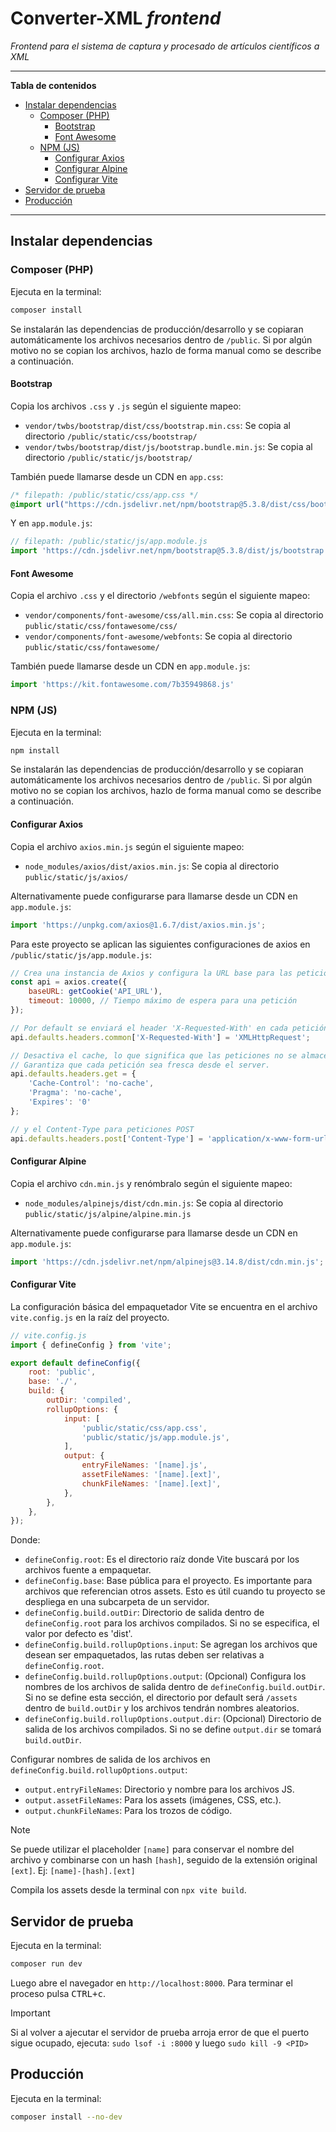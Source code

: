 # Converter-XML *frontend*

*Frontend para el sistema de captura y procesado de artículos científicos a XML*



---

**Tabla de contenidos**

- [Instalar dependencias](#instalar-dependencias)
  - [Composer (PHP)](#composer-(php))
    - [Bootstrap](#bootstrap)
    - [Font Awesome](#font-awesome)
  - [NPM (JS)](#npm-(js))
    - [Configurar Axios](#configurar-axios)
    - [Configurar Alpine](#configurar-alpine)
    - [Configurar Vite](#configurar-vite)
- [Servidor de prueba](#servidor-de-prueba)
- [Producción](#producción)

---

## Instalar dependencias

### Composer (PHP)

Ejecuta en la terminal:

```bash
composer install
```

Se instalarán las dependencias de producción/desarrollo y se copiaran automáticamente los archivos necesarios dentro de `/public`. Si por algún motivo no se copian los archivos, hazlo de forma manual como se describe a continuación.

#### Bootstrap

Copia los archivos `.css` y `.js` según el siguiente mapeo:

- `vendor/twbs/bootstrap/dist/css/bootstrap.min.css`: Se copia al directorio `/public/static/css/bootstrap/`
- `vendor/twbs/bootstrap/dist/js/bootstrap.bundle.min.js`: Se copia al directorio `/public/static/js/bootstrap/`

También puede llamarse desde un CDN en `app.css`:

```css
/* filepath: /public/static/css/app.css */
@import url("https://cdn.jsdelivr.net/npm/bootstrap@5.3.8/dist/css/bootstrap.min.css");
```

Y en `app.module.js`:

```javascript
// filepath: /public/static/js/app.module.js
import 'https://cdn.jsdelivr.net/npm/bootstrap@5.3.8/dist/js/bootstrap.bundle.min.js'
```

#### Font Awesome

Copia el archivo `.css` y el directorio `/webfonts` según el siguiente mapeo:

- `vendor/components/font-awesome/css/all.min.css`: Se copia al directorio `public/static/css/fontawesome/css/`
- `vendor/components/font-awesome/webfonts`: Se copia al directorio `public/static/css/fontawesome/`

También puede llamarse desde un CDN en `app.module.js`:

```javascript
import 'https://kit.fontawesome.com/7b35949868.js'
```

### NPM (JS)

Ejecuta en la terminal:

```bash
npm install
```

Se instalarán las dependencias de producción/desarrollo y se copiaran automáticamente los archivos necesarios dentro de `/public`. Si por algún motivo no se copian los archivos, hazlo de forma manual como se describe a continuación.

#### Configurar Axios

Copia el archivo `axios.min.js` según el siguiente mapeo:

- `node_modules/axios/dist/axios.min.js`: Se copia al directorio `public/static/js/axios/`

Alternativamente puede configurarse para llamarse desde un CDN en `app.module.js`:

```javascript
import 'https://unpkg.com/axios@1.6.7/dist/axios.min.js';
```

Para este proyecto se aplican las siguientes configuraciones de axios en `/public/static/js/app.module.js`:

```javascript
// Crea una instancia de Axios y configura la URL base para las peticiones a la API
const api = axios.create({
    baseURL: getCookie('API_URL'),
    timeout: 10000, // Tiempo máximo de espera para una petición
});

// Por default se enviará el header 'X-Requested-With' en cada petición 
api.defaults.headers.common['X-Requested-With'] = 'XMLHttpRequest';

// Desactiva el cache, lo que significa que las peticiones no se almacenarán en caché. 
// Garantiza que cada petición sea fresca desde el server.
api.defaults.headers.get = {
    'Cache-Control': 'no-cache',
    'Pragma': 'no-cache',
    'Expires': '0'
};

// y el Content-Type para peticiones POST
api.defaults.headers.post['Content-Type'] = 'application/x-www-form-urlencoded';
```

#### Configurar Alpine

Copia el archivo `cdn.min.js` y renómbralo según el siguiente mapeo:

- `node_modules/alpinejs/dist/cdn.min.js`: Se copia al directorio `public/static/js/alpine/alpine.min.js`

Alternativamente puede configurarse para llamarse desde un CDN en `app.module.js`:

```javascript
import 'https://cdn.jsdelivr.net/npm/alpinejs@3.14.8/dist/cdn.min.js';
```

#### Configurar Vite

La configuración básica del empaquetador Vite se encuentra en el archivo `vite.config.js` en la raíz del proyecto.

```javascript
// vite.config.js
import { defineConfig } from 'vite';

export default defineConfig({
    root: 'public',
    base: './', 
    build: {
        outDir: 'compiled', 
        rollupOptions: {
            input: [
                'public/static/css/app.css',
                'public/static/js/app.module.js',
            ],
            output: {
                entryFileNames: '[name].js',
                assetFileNames: '[name].[ext]',
                chunkFileNames: '[name].[ext]',
            },
        },
    },
});
```

Donde:

- `defineConfig.root`: Es el directorio raíz donde Vite buscará por los archivos fuente a empaquetar.
- `defineConfig.base`: Base pública para el proyecto. Es importante para archivos que referencian otros assets. Esto es útil cuando tu proyecto se despliega en una subcarpeta de un servidor.
- `defineConfig.build.outDir`: Directorio de salida dentro de `defineConfig.root` para los archivos compilados. Si no se especifica, el valor por defecto es 'dist'.
- `defineConfig.build.rollupOptions.input`: Se agregan los archivos que desean ser empaquetados, las rutas deben ser relativas a `defineConfig.root`.
- `defineConfig.build.rollupOptions.output`: (Opcional) Configura los nombres de los archivos de salida dentro de `defineConfig.build.outDir`. Si no se define esta sección, el directorio por default será `/assets` dentro de `build.outDir` y los archivos tendrán nombres aleatorios.
- `defineConfig.build.rollupOptions.output.dir`: (Opcional) Directorio de salida de los archivos compilados. Si no se define `output.dir` se tomará `build.outDir`.

Configurar nombres de salida de los archivos en `defineConfig.build.rollupOptions.output`:

- `output.entryFileNames`: Directorio y nombre para los archivos JS.
- `output.assetFileNames`: Para los assets (imágenes, CSS, etc.).
- `output.chunkFileNames`: Para los trozos de código.

>[!NOTE]
> Se puede utilizar el placeholder `[name]` para conservar el nombre del archivo y combinarse con un hash `[hash]`, seguido de la extensión original `[ext]`. Ej: `[name]-[hash].[ext]`

Compila los assets desde la terminal con `npx vite build`.

## Servidor de prueba

Ejecuta en la terminal:

```bash
composer run dev
```

Luego abre el navegador en `http://localhost:8000`. Para terminar el proceso pulsa <kbd>CTRL+c</kbd>.

>[!IMPORTANT]
>Si al volver a ajecutar el servidor de prueba arroja error de que el puerto sigue ocupado, ejecuta: `sudo lsof -i :8000` y luego `sudo kill -9 <PID>`

## Producción

Ejecuta en la terminal:

```bash
composer install --no-dev
```

